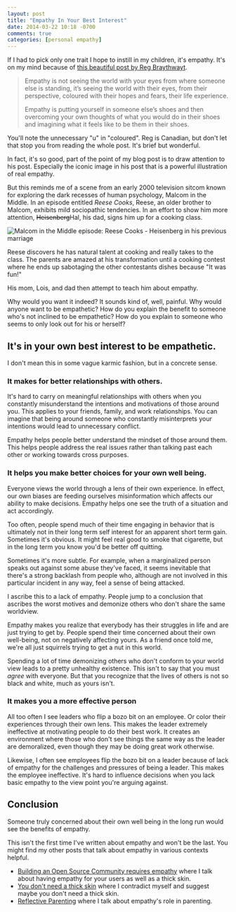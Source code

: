 ```yaml
---
layout: post
title: "Empathy In Your Best Interest"
date: 2014-03-22 10:18 -0700
comments: true
categories: [personal empathy]
---
```


If I had to pick only one trait I hope to instill in my children, it's empathy. It's on my mind because of [this beautiful post by Reg Braythwayt](http://braythwayt.com/2014/03/17/empathy.html).

> Empathy is not seeing the world with your eyes from where someone else is standing, it’s seeing the world with their eyes, from their perspective, coloured with their hopes and fears, their life experience.
>
> Empathy is putting yourself in someone else’s shoes and then overcoming your own thoughts of what you would do in their shoes and imagining what it feels like to be them in their shoes.

You'll note the unnecessary "u" in "coloured". Reg is Canadian, but don't let that stop you from reading the whole post. It's brief but wonderful.

In fact, it's so good, part of the point of my blog post is to draw attention to his post. Especially the iconic image in his post that is a powerful illustration of real empathy.

But this reminds me of a scene from an early 2000 television sitcom known for exploring the dark recesses of human psychology, Malcom in the Middle. In an episode entitled _Reese Cooks_, Reese, an older brother to Malcom, exhibits mild sociopathic tendencies. In an effort to show him more attention, ~~Heisenberg~~Hal, his dad, signs him up for a cooking class.

![Malcom in the Middle episode: Reese Cooks - Heisenberg in his previous marriage](https://f.cloud.github.com/assets/19977/2463115/7ea028fa-af88-11e3-8a79-e3ba584a561d.jpg)

Reese discovers he has natural talent at cooking and really takes to the class. The parents are amazed at his transformation until a cooking contest where he ends up sabotaging the other contestants dishes because "It was fun!"

His mom, Lois, and dad then attempt to teach him about empathy.

<dialog>
<dt>Lois:</dt><dd>How would you feel if you were that poor woman whose quiche you salted?</dd>
<dt>Reese:</dt><dd>…Fat?</dd>
<dt>Hal:</dt><dd>Reese, do you know what empathy is?</dd>
<dt>Reese:</dt><dd>No.</dd>
<dt>Hal:</dt><dd>Well, empathy is putting yourself in other people's shoes so you can feel what they do. If you hurt someone, empathy makes you hurt as well.</dd>
<dt>Reese:</dt><dd>Then why would you want empathy?</dd>
</dialog>

Why would you want it indeed? It sounds kind of, well, painful. Why would anyone want to be empathetic? How do you explain the benefit to someone who's not inclined to be empathetic? How do you explain to someone who seems to only look out for his or herself?

## It's in your own best interest to be empathetic.

I don't mean this in some vague karmic fashion, but in a concrete sense.

### It makes for better relationships with others.

It's hard to carry on meaningful relationships with others when you constantly misunderstand the intentions and motivations of those around you. This applies to your friends, family, and work relationships. You can imagine that being around someone who constantly misinterprets your intentions would lead to unnecessary conflict.

Empathy helps people better understand the mindset of those around them. This helps people address the real issues rather than talking past each other or working towards cross purposes.

### It helps you make better choices for your own well being.

Everyone views the world through a lens of their own experience. In effect, our own biases are feeding ourselves misinformation which affects our ability to make decisions. Empathy helps one see the truth of a situation and act accordingly.

Too often, people spend much of their time engaging in behavior that is ultimately not in their long term self interest for an apparent short term gain. Sometimes it's obvious. It might feel real good to smoke that cigarette, but in the long term you know you'd be better off quitting.

Sometimes it's more subtle. For example, when a marginalized person speaks out against some abuse they've faced, it seems inevitable that there's a strong backlash from people who, although are not involved in this particular incident in any way, feel a sense of being attacked.

I ascribe this to a lack of empathy. People jump to a conclusion that ascribes the worst motives and demonize others who don't share the same worldview.

Empathy makes you realize that everybody has their struggles in life and are just trying to get by. People spend their time concerned about their own well-being, not on negatively affecting yours. As a friend once told me, we're all just squirrels trying to get a nut in this world.

Spending a lot of time demonizing others who don't conform to your world view leads to a pretty unhealthy existence. This isn't to say that you must _agree_ with everyone. But that you recognize that the lives of others is not so black and white, much as yours isn't.

### It makes you a more effective person

All too often I see leaders who flip a bozo bit on an employee. Or color their experiences through their own lens. This makes the leader extremely ineffective at motivating people to do their best work. It creates an environment where those who don't see things the same way as the leader are demoralized, even though they may be doing great work otherwise.

Likewise, I often see employees flip the bozo bit on a leader because of lack of empathy for the challenges and pressures of being a leader. This makes the employee ineffective. It's hard to influence decisions when you lack basic empathy to the view point you're arguing against.

## Conclusion

Someone truly concerned about their own well being in the long run would see the benefits of empathy.

This isn't the first time I've written about empathy and won't be the last. You might find my other posts that talk about empathy in various contexts helpful.

* [Building an Open Source Community requires empathy](http://haacked.com/archive/2007/03/26/building-a-strong-open-source-community-requires-empathy.aspx/) where I talk about having empathy for your users as well as a thick skin.
* [You don't need a thick skin](http://haacked.com/archive/2012/12/17/you-do-not-need-a-thick-skin.aspx/) where I contradict myself and suggest maybe you don't need a thick skin.
* [Reflective Parenting](http://haacked.com/archive/2013/05/27/reflective-parenting.aspx/) where I talk about empathy's role in parenting.
